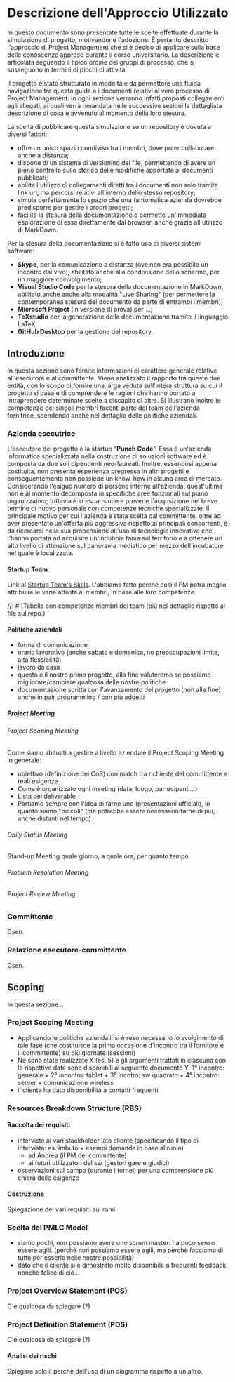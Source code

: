 # Descrizione dell'Approccio Utilizzato
In questo documento sono presentate tutte le scelte effettuate durante la simulazione di progetto, motivandone l'adozione. È pertanto descritto l'approccio di Project Management che si è deciso di applicare sulla base delle conoscenze apprese durante il corso universitario. La descrizione è articolata seguendo il tipico ordine dei gruppi di processo, che si susseguono in termini di picchi di attività. 

Il progetto è stato strutturato in modo tale da permettere una fluida navigazione tra questa guida e i documenti relativi al vero processo di Project Management: in ogni sezione verranno infatti proposti collegamenti agli allegati, ai quali verrà rimandata nelle successive sezioni la dettagliata descrizione di cosa è avvenuto al momento della loro stesura.

La scelta di pubblicare questa simulazione su un repository è dovuta a diversi fattori:
- offre un unico spazio condiviso tra i membri, dove poter collaborare anche a distanza;
- dispone di un sistema di versioning dei file, permettendo di avere un pieno controllo sullo storico delle modifiche apportate ai documenti pubblicati;
- abilita l'utilizzo di collegamenti diretti tra i documenti non solo tramite link url, ma percorsi relativi all'interno dello stesso repository;
- simula perfettamente lo spazio che una fantomatica azienda dovrebbe predisporre per gestire i propri progetti;
- facilita la stesura della documentazione e permette un'immediata esplorazione di essa direttamente dal browser, anche grazie all'utilizzo di MarkDown.

Per la stesura della documentazione si è fatto uso di diversi sistemi software:
- **Skype**, per la comunicazione a distanza (ove non era possibile un incontro dal vivo), abilitato anche alla condivisione dello schermo, per un maggiore coinvolgimento;
- **Visual Studio Code** per la stesura della documentazione in MarkDown, abilitato anche anche alla modalità "Live Sharing" (per permettere la contemporanea stesura del documento da parte di entrambi i membri);
- **Microsoft Project** (in versione di prova) per ...;
- **TeXstudio** per la generazione della documentazione tramite il linguaggio LaTeX;
- **GitHub Desktop** per la gestione del repository.

## Introduzione
In questa sezione sono fornite informazioni di carattere generale relative all'esecutore e al committente. Viene analizzato il rapporto tra queste due entità, con lo scopo di fornire una larga veduta sull'intera struttura su cui il progetto si basa e di comprendere le ragioni che hanno portato a intraprendere determinate scelte a discapito di altre. Si illustrano inoltre le competenze dei singoli membri facenti parte del team dell'azienda fornitrice, scendendo anche nel dettaglio delle politiche aziendali.

### Azienda esecutrice
L'esecutore del progetto è la startup "**Punch Code**". Essa è un'azienda informatica specializzata nella costruzione di soluzioni software ed è composta da due soli dipendenti neo-laureati. Inoltre, essendosi appena costituita, non presenta esperienza pregressa in altri progetti e conseguentemente non possiede un know-how in alcuna area di mercato. Considerando l'esiguo numero di persone interne all'azienda, quest'ultima non è al momento decomposta in specifiche aree funzionali sul piano organizzativo; tuttavia è in espansione e prevede l'acqusizione nel breve termine di nuovo personale con competenze tecniche specializzate. Il principale motivo per cui l'azienda è stata scelta dal committente, oltre ad aver presentato un'offerta più aggressiva rispetto ai principali concorrenti, è da ricercarsi nella sua propensione all'uso di tecnologie innovative che l'hanno portata ad acquisire un'indubbia fama sul territorio e a ottenere un alto livello di attenzione sul panorama mediatico per mezzo dell'incubatore nel quale è localizzata.

#### Startup Team
Link al [Startup Team's Skills](project_docs/startup_team_skills.md).
L'abbiamo fatto perchè così il PM potrà meglio attribuire le varie attività ai membri, in base alle loro competenze.

[//]: # (Tabella con competenze membri del team (più nel dettaglio rispetto al file sul repo.)

#### Politiche aziendali

- forma di comunicazione
- orario lavorativo (anche sabato e domenica, no preoccupazioni limite, alta flessibilità)
- lavoro da casa
- questo è il nostro primo progetto, alla fine valuteremo se possiamo migliorare/cambiare qualcosa delle nostre politiche
- documentazione scritta con l'avanzamento del progetto (non alla fine) anche in pair programming / con più addetti

[//]: # (Spiegare la scelta di mettere il Glossiario nel POS)

##### Project Meeting

###### Project Scoping Meeting
Come siamo abituati a gestire a livello aziendale il Project Scoping Meeting in generale:
- obiettivo (definizione dei CoS) con match tra richieste del committente e reali esigenze
- Come è organizzato ogni meeting (data, luogo, partecipanti...)
- Lista dei deliverable
- Partiamo sempre con l'idea di farne uno (presentazioni ufficiali), in quanto siamo "piccoli" (ma potrebbe essere necessario farne di più, anche distanti nel tempo)

[//]: # (Regole operative per il team)

###### Daily Status Meeting

Stand-up Meeting
quale giorno, a quale ora, per quanto tempo

###### Problem Resolution Meeting

###### Project Review Meeting

### Committente
Csen.

### Relazione esecutore-committente
Csen.


## Scoping
In questa sezione...

### Project Scoping Meeting

- Applicando le politiche aziendali, si è reso necessario lo svolgimento di tale fase (che costituisce la prima occasione d'incontro tra il fornitore e il committente) su più giornate (sessioni)
- Ne sono state realizzate X (es. 5) e gli argomenti trattati in ciascuna con le rispettive date sono disponibili al seguente documento Y. 1° incontro: generale + 2° incontro: tablet + 3° incotro: sw quadrato + 4° incontro: server + comunicazione wireless
- il cliente ha dato disponibilità a contatti frequenti

[//]: # (Ricordarsi della discussione budget e tempo alla prima sessione)
[//]: # (Non sono spiegati ulteriori incontri, in quanto sono presenti nel doc ufficialmente linkato)

### Resources Breakdown Structure (RBS)

#### Raccolta dei requisiti

- interviste ai vari stackholder lato cliente (specificando il tipo di intervista: es. imbuto + esempi domande in base al ruolo)
    - ad Andrea (il PM del committente)
    - ai futuri utilizzatori del sw (gestori gare e giudici)
- osservazioni sul campo (durante i tornei) per una comprensione più chiara delle esigenze

#### Costruzione
Spiegazione dei vari requisiti sui rami.

### Scelta del PMLC Model
- siamo pochi, non possiamo avere uno scrum master: ha poco senso essere agili.
(perchè non possiamo essere agili, ma perchè facciamo di tutto per esserlo nelle nostre possibilità)
- dato che il cliente si è dimostrato molto disponibile a frequenti feedback nonchè felice di ciò...

### Project Overview Statement (POS)
C'è qualcosa da spiegare (?)

### Project Definition Statement (PDS)
C'è qualcosa da spiegare (?)

#### Analisi dei rischi
Spiegare solo il perchè dell'uso di un diagramma rispetto a un altro.

### 